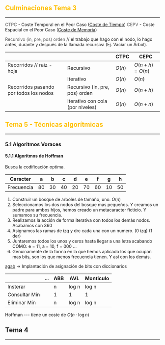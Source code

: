## <font color="#ffc000">Culminaciones Tema 3</font>
---
<font color="#595959">CTPC</font> - Coste Temporal en el Peor Caso (<u>Coste de Tiempo</u>)
<font color="#595959">CEPV</font> - Coste Espacial en el Peor Caso (<u>Coste de Memoria</u>)

<font color="#595959">Recursivo (in, pre, pos) orden </font>// el trabajo que hago con el nodo, lo hago antes, durante y después de la llamada recursiva (Ej. Vaciar un Árbol).

|                                        |                                  | CTPC   | CEPC              |
| -------------------------------------- | -------------------------------- | ------ | ----------------- |
| Recorridos // raiz - hoja              | Recursivo                        | $O(h)$ | $O(n + h) = O(n)$ |
|                                        | Iterativo                        | $O(h)$ | $O(n)$            |
| Recorridos pasando por todos los nodos | Recursivo (in, pre, pos) orden   | $O(n)$ | $O(n + h)$        |
|                                        | Iterativo con cola (por niveles) | $O(n)$ | $O(n + n)$        |


## <font color="#ffc000">Tema 5 -  Técnicas algorítmicas</font>
---
### 5.1 Algoritmos Voraces

#### 5.1.1 Algoritmos de Hoffman

Busca la codificación optima.

| Caracter   | a   | b   | c   | d   | e   | f   | g   | h   |
| ---------- | --- | --- | --- | --- | --- | --- | --- | --- |
| Frecuencia | 80  | 30  | 40  | 20  | 70  | 60  | 10  | 50  |

1. Construir un bosque de arboles de tamaño, uno. $O(n)$
2. Seleccionamos los dos nodos del bosque mas pequeños. Y creamos un padre para ambos hijos, hemos creado un metacaracter ficticio. Y sumamos su frecuencia.
3. Realizamos la acción de forma iterativa con todos los demás nodos. Acabamos con 360
4. Asignamos las ramas de izq y drc cada una con un numero. (0 izq) (1 der)
5. Juntaremos todos los unos y ceros hasta llegar a una letra acabando COMO: e = 11, a = 10, f = 000 ...
6. Genuinamente de la forma en la que hemos aplicado los que ocupan mas bits, son los que menos frecuencia tienen. Y así con los demás.

<u>agab</u> -> Implantación de asignación de bits con diccionarios 

|               | ... | ABB | AVL   | Monticulo |
| ------------- | --- | --- | ----- | --------- |
| Insterar      |     | n   | log n | log n     |
| Consultar Min |     | 1   | 1     | 1         |
| Eliminar Min  |     | n   | log n | log n     |

Hoffman --- tiene un coste de $O(n \cdot \log{n})$

## Tema 4
---
